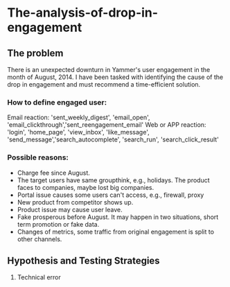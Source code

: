 # The-analysis-of-drop-in-engagement

## The problem
There is an unexpected downturn in Yammer's user engagement in the month of August, 2014. I have been tasked with identifying the cause of the drop in engagement and must recommend a time-efficient solution.

### How to define engaged user:
Email reaction: 'sent_weekly_digest', 'email_open', 'email_clickthrough','sent_reengagement_email'
Web or APP reaction: 'login', 'home_page', 'view_inbox', 'like_message', 'send_message','search_autocomplete', 'search_run', 'search_click_result'

### Possible reasons:
* Charge fee since August.
* The target users have same groupthink, e.g., holidays. The product faces to companies, maybe lost big companies.
* Portal issue causes some users can't access, e.g., firewall, proxy
* New product from competitor shows up.
* Product issue may cause user leave.
* Fake prosperous before August. It may happen in two situations, short term promotion or fake data.
* Changes of metrics, some traffic from original engagement is split to other channels.

## Hypothesis and Testing Strategies
1. Technical error

